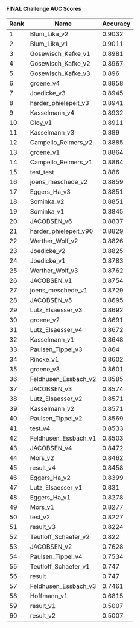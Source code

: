 **FINAL Challenge AUC Scores**


|Rank|Name|Accuracy|
|----|-----|---|
|1|Blum_Lika_v2|0.9032| 
|2|Blum_Lika_v1|0.9011| 
|3|Gosewisch_Kafke_v1|0.8981| 
|4|Gosewisch_Kafke_v2|0.8967| 
|5|Gosewisch_Kafke_v3|0.896| 
|6|groene_v4|0.8958| 
|7|Joedicke_v3|0.8945| 
|8|harder_phielepeit_v3|0.8941| 
|9|Kasselmann_v4|0.8932| 
|10|Gloy_v1|0.8911| 
|11|Kasselmann_v3|0.889| 
|12|Campello_Reimers_v2|0.8885| 
|13|groene_v1|0.8864| 
|14|Campello_Reimers_v1|0.8864| 
|15|test_test|0.886| 
|16|joens_meschede_v2|0.8859| 
|17|Eggers_Ha_v3|0.8851| 
|18|Sominka_v2|0.8851| 
|19|Sominka_v1|0.8845| 
|20|JACOBSEN_v6|0.8837| 
|21|harder_phielepeit_v90|0.8829| 
|22|Werther_Wolf_v2|0.8826| 
|23|Joedicke_v2|0.8825| 
|24|Joedicke_v1|0.8783| 
|25|Werther_Wolf_v3|0.8762| 
|26|JACOBSEN_v1|0.8754| 
|27|joens_meschede_v1|0.8729| 
|28|JACOBSEN_v5|0.8695| 
|29|Lutz_Elsaesser_v3|0.8692| 
|30|groene_v2|0.8691| 
|31|Lutz_Elsaesser_v4|0.8672| 
|32|Kasselmann_v1|0.8648| 
|33|Paulsen_Tippel_v3|0.864| 
|34|Rincke_v1|0.8602| 
|35|groene_v3|0.8601| 
|36|Feldhusen_Essbach_v2|0.8585| 
|37|JACOBSEN_v3|0.8574| 
|38|Lutz_Elsaesser_v2|0.8571| 
|39|Kasselmann_v2|0.8571| 
|40|Paulsen_Tippel_v2|0.8569| 
|41|test_v4|0.8533| 
|42|Feldhusen_Essbach_v1|0.8503| 
|43|JACOBSEN_v4|0.8472| 
|44|Mors_v2|0.8462| 
|45|result_v4|0.8458| 
|46|Eggers_Ha_v2|0.8399| 
|47|Lutz_Elsaesser_v1|0.831| 
|48|Eggers_Ha_v1|0.8278| 
|49|Mors_v1|0.8277| 
|50|test_v2|0.8227| 
|51|result_v3|0.8224| 
|52|Teutloff_Schaefer_v2|0.822| 
|53|JACOBSEN_v2|0.7628| 
|54|Paulsen_Tippel_v4|0.7534| 
|55|Teutloff_Schaefer_v1|0.747| 
|56|result|0.747| 
|57|Feldhusen_Essbach_v3|0.7461| 
|58|Hoffmann_v1|0.6815| 
|59|result_v1|0.5007| 
|60|result_v2|0.5007| 
